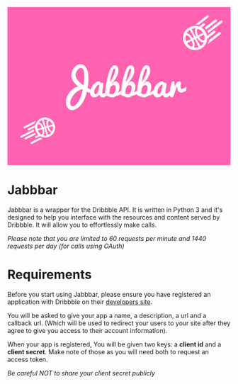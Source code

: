 <img src="https://github.com/Zabanaa/jabbbar/blob/develop/Jabbbar.png"
style="display: block; margin: 0 auto;">

# Jabbbar

Jabbbar is a wrapper for the Dribbble API. It is written in Python 3 and it's designed to
help you interface with the resources and content served by Dribbble. It will allow you to
effortlessly make calls.

_Please note that you are limited to 60 requests per minute and 1440 requests per day (for
calls using OAuth)_

# Requirements

Before you start using Jabbbar, please ensure you have registered an application with
Dribbble on their [developers site][1].

You will be asked to give your app a name, a description, a url and a callback url. (Which
will be used to redirect your users to your site after they agree to give you access to
their account information).

When your app is registered, You will be given two keys: a **client id** and a **client secret**. Make note of
those as you will need both to request an access token.

_Be careful NOT to share your client secret publicly_

[1]: http://developer.dribbble.com/
